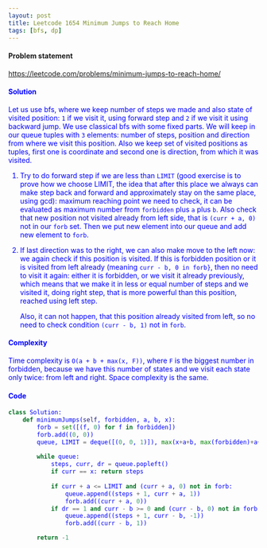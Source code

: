 ```yaml
---
layout: post
title: Leetcode 1654 Minimum Jumps to Reach Home
tags: [bfs, dp]
---
```


#### Problem statement

<a href="https://leetcode.com/problems/minimum-jumps-to-reach-home/"> <font color = blue>https://leetcode.com/problems/minimum-jumps-to-reach-home/

#### Solution
Let us use bfs, where we keep number of steps we made and also state of visited position: `1` if we visit it, using forward step and `2` if we visit it using backward jump. We use classical bfs with some fixed parts. We will keep in our queue tuples with `3` elements: number of steps, position and direction from where we visit this position. Also we keep set of visited positions as tuples, first one is coordinate and second one is direction, from which it was visited.

1. Try to do forward step if we are less than `LIMIT` (good exercise is to prove how we choose LIMIT, the idea that after this place we always can make step back and forward and approximately stay on the same place, using gcd): maximum reaching point we need to check, it can be evaluated as maximum number from `forbidden` plus `a` plus `b`. Also check that new position not visited already from left side, that is `(curr + a, 0)` not in our `forb` set. Then we put new element into our queue and add new element to `forb`.
2. If last direction was to the right, we can also make move to the left now: we again check if this position is visited. If this is forbidden position or it is visited from left already (meaning `curr - b, 0 in forb}`, then no need to visit it again: either it is forbidden, or we visit it already previously, which means that we make it in less or equal number of steps and we visited it, doing right step, that is more powerful than this position, reached using left step. 

    Also, it can not happen, that this position already visited from left, so no need to check condition `(curr - b, 1)` not in `forb`.

#### Complexity
Time complexity is `O(a + b + max(x, F))`, where `F` is the biggest number in forbidden, because we have this number of states and we visit each state only twice: from left and right. Space complexity is the same.

#### Code
```python
class Solution:
    def minimumJumps(self, forbidden, a, b, x):
        forb = set([(f, 0) for f in forbidden])
        forb.add((0, 0))
        queue, LIMIT = deque([(0, 0, 1)]), max(x+a+b, max(forbidden)+a+b)
        
        while queue:
            steps, curr, dr = queue.popleft()
            if curr == x: return steps
            
            if curr + a <= LIMIT and (curr + a, 0) not in forb:
                queue.append((steps + 1, curr + a, 1))
                forb.add((curr + a, 0))
            if dr == 1 and curr - b >= 0 and (curr - b, 0) not in forb:
                queue.append((steps + 1, curr - b, -1))
                forb.add((curr - b, 1))

        return -1
```

